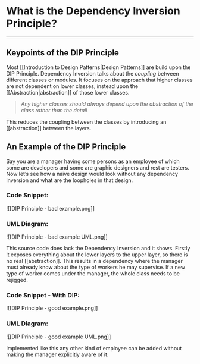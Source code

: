 # What is the Dependency Inversion Principle?
---

## Keypoints of the DIP Principle

Most [[Introduction to Design Patterns|Design Patterns]] are build upon the DIP Principle. Dependency Inversion talks about the *coupling* between different classes or modules. It focuses on the approach that higher classes are not dependent on lower classes, instead upon the [[Abstraction|abstraction]] of those lower classes.

>*Any higher classes should always depend upon the abstraction of the class rather than the detail*

This reduces the coupling between the classes by introducing an [[abstraction]] between the layers.

## An Example of the DIP Principle

Say you are a manager having some persons as an employee of which some are developers and some are graphic designers and rest are testers. Now let’s see how a naive design would look without any dependency inversion and what are the loopholes in that design.

### Code Snippet:
![[DIP Principle - bad example.png]]
### UML Diagram:
![[DIP Principle - bad example UML.png]]

This source code does lack the Dependency Inversion and it shows. Firstly it exposes everything about the lower layers to the upper layer, so there is no real [[abstraction]].
This results in a dependency where the manager must already know about the type of workers he may supervise. If a new type of worker comes under the manager, the whole class needs to be rejigged. 

### Code Snippet - With DIP:
![[DIP Principle - good example.png]]

### UML Diagram:
![[DIP Principle - good example UML.png]]

Implemented like this any other kind of employee can be added without making the manager explicitly aware of it.
